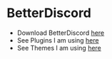 # BetterDiscord

- Download BetterDiscord [here](https://betterdiscord.app/)
- See Plugins I am using [here](https://github.com/theriojunior/BetterDiscord/tree/main/Plugins)
- See Themes I am using [here](https://github.com/theriojunior/BetterDiscord/tree/main/Themes)
